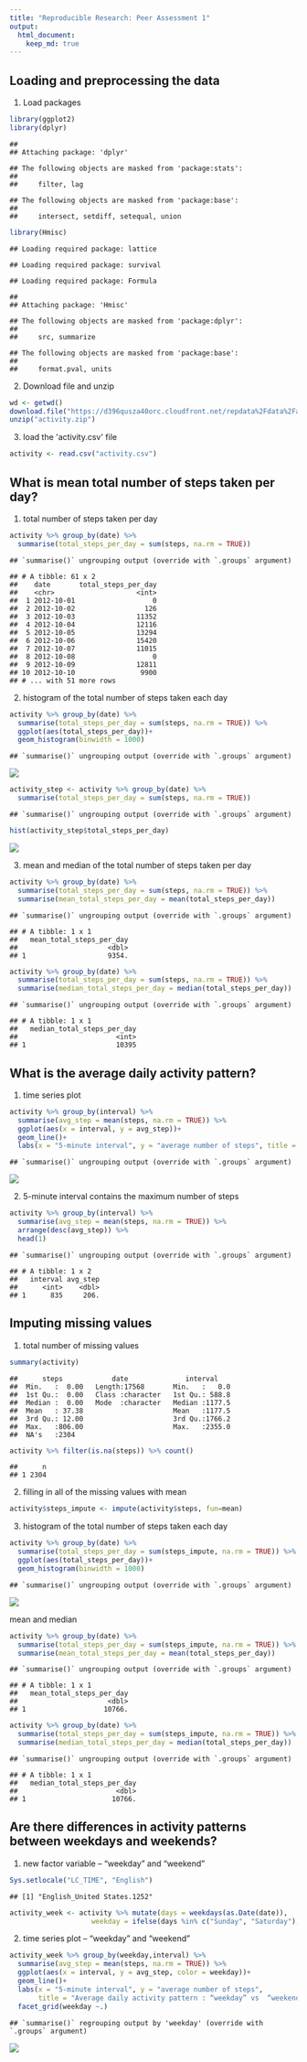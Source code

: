 ```yaml
---
title: "Reproducible Research: Peer Assessment 1"
output: 
  html_document:
    keep_md: true
---
```



## Loading and preprocessing the data

1. Load packages  

```r
library(ggplot2)
library(dplyr)
```

```
## 
## Attaching package: 'dplyr'
```

```
## The following objects are masked from 'package:stats':
## 
##     filter, lag
```

```
## The following objects are masked from 'package:base':
## 
##     intersect, setdiff, setequal, union
```

```r
library(Hmisc)
```

```
## Loading required package: lattice
```

```
## Loading required package: survival
```

```
## Loading required package: Formula
```

```
## 
## Attaching package: 'Hmisc'
```

```
## The following objects are masked from 'package:dplyr':
## 
##     src, summarize
```

```
## The following objects are masked from 'package:base':
## 
##     format.pval, units
```

2. Download file and unzip  

```r
wd <- getwd()
download.file("https://d396qusza40orc.cloudfront.net/repdata%2Fdata%2Factivity.zip", destfile = paste0(wd,"/activity.zip"))
unzip("activity.zip")
```

3. load the 'activity.csv' file  

```r
activity <- read.csv("activity.csv")
```


## What is mean total number of steps taken per day?
1. total number of steps taken per day  

```r
activity %>% group_by(date) %>% 
  summarise(total_steps_per_day = sum(steps, na.rm = TRUE))
```

```
## `summarise()` ungrouping output (override with `.groups` argument)
```

```
## # A tibble: 61 x 2
##    date       total_steps_per_day
##    <chr>                    <int>
##  1 2012-10-01                   0
##  2 2012-10-02                 126
##  3 2012-10-03               11352
##  4 2012-10-04               12116
##  5 2012-10-05               13294
##  6 2012-10-06               15420
##  7 2012-10-07               11015
##  8 2012-10-08                   0
##  9 2012-10-09               12811
## 10 2012-10-10                9900
## # ... with 51 more rows
```
  
2. histogram of the total number of steps taken each day  

```r
activity %>% group_by(date) %>% 
  summarise(total_steps_per_day = sum(steps, na.rm = TRUE)) %>% 
  ggplot(aes(total_steps_per_day))+
  geom_histogram(binwidth = 1000)
```

```
## `summarise()` ungrouping output (override with `.groups` argument)
```

![](PA1_template_files/figure-html/unnamed-chunk-5-1.png)<!-- -->


```r
activity_step <- activity %>% group_by(date) %>% 
  summarise(total_steps_per_day = sum(steps, na.rm = TRUE))
```

```
## `summarise()` ungrouping output (override with `.groups` argument)
```

```r
hist(activity_step$total_steps_per_day)  
```

![](PA1_template_files/figure-html/unnamed-chunk-6-1.png)<!-- -->

  
3. mean and median of the total number of steps taken per day

```r
activity %>% group_by(date) %>% 
  summarise(total_steps_per_day = sum(steps, na.rm = TRUE)) %>% 
  summarise(mean_total_steps_per_day = mean(total_steps_per_day))
```

```
## `summarise()` ungrouping output (override with `.groups` argument)
```

```
## # A tibble: 1 x 1
##   mean_total_steps_per_day
##                      <dbl>
## 1                    9354.
```

```r
activity %>% group_by(date) %>% 
  summarise(total_steps_per_day = sum(steps, na.rm = TRUE)) %>% 
  summarise(median_total_steps_per_day = median(total_steps_per_day))
```

```
## `summarise()` ungrouping output (override with `.groups` argument)
```

```
## # A tibble: 1 x 1
##   median_total_steps_per_day
##                        <int>
## 1                      10395
```
  


## What is the average daily activity pattern?  

1. time series plot  

```r
activity %>% group_by(interval) %>% 
  summarise(avg_step = mean(steps, na.rm = TRUE)) %>% 
  ggplot(aes(x = interval, y = avg_step))+
  geom_line()+
  labs(x = "5-minute interval", y = "average number of steps", title = "Average daily activity pattern")
```

```
## `summarise()` ungrouping output (override with `.groups` argument)
```

![](PA1_template_files/figure-html/unnamed-chunk-8-1.png)<!-- -->

2. 5-minute interval contains the maximum number of steps

```r
activity %>% group_by(interval) %>% 
  summarise(avg_step = mean(steps, na.rm = TRUE)) %>% 
  arrange(desc(avg_step)) %>% 
  head(1)
```

```
## `summarise()` ungrouping output (override with `.groups` argument)
```

```
## # A tibble: 1 x 2
##   interval avg_step
##      <int>    <dbl>
## 1      835     206.
```



## Imputing missing values

1. total number of missing values

```r
summary(activity)
```

```
##      steps            date              interval     
##  Min.   :  0.00   Length:17568       Min.   :   0.0  
##  1st Qu.:  0.00   Class :character   1st Qu.: 588.8  
##  Median :  0.00   Mode  :character   Median :1177.5  
##  Mean   : 37.38                      Mean   :1177.5  
##  3rd Qu.: 12.00                      3rd Qu.:1766.2  
##  Max.   :806.00                      Max.   :2355.0  
##  NA's   :2304
```

```r
activity %>% filter(is.na(steps)) %>% count()
```

```
##      n
## 1 2304
```

2. filling in all of the missing values with mean

```r
activity$steps_impute <- impute(activity$steps, fun=mean)
```

3. histogram of the total number of steps taken each day

```r
activity %>% group_by(date) %>% 
  summarise(total_steps_per_day = sum(steps_impute, na.rm = TRUE)) %>% 
  ggplot(aes(total_steps_per_day))+
  geom_histogram(binwidth = 1000)
```

```
## `summarise()` ungrouping output (override with `.groups` argument)
```

![](PA1_template_files/figure-html/unnamed-chunk-12-1.png)<!-- -->

mean and median  

```r
activity %>% group_by(date) %>% 
  summarise(total_steps_per_day = sum(steps_impute, na.rm = TRUE)) %>% 
  summarise(mean_total_steps_per_day = mean(total_steps_per_day))
```

```
## `summarise()` ungrouping output (override with `.groups` argument)
```

```
## # A tibble: 1 x 1
##   mean_total_steps_per_day
##                      <dbl>
## 1                   10766.
```

```r
activity %>% group_by(date) %>% 
  summarise(total_steps_per_day = sum(steps_impute, na.rm = TRUE)) %>% 
  summarise(median_total_steps_per_day = median(total_steps_per_day))
```

```
## `summarise()` ungrouping output (override with `.groups` argument)
```

```
## # A tibble: 1 x 1
##   median_total_steps_per_day
##                        <dbl>
## 1                     10766.
```



## Are there differences in activity patterns between weekdays and weekends?

1. new factor variable – “weekday” and “weekend”  

```r
Sys.setlocale("LC_TIME", "English")
```

```
## [1] "English_United States.1252"
```

```r
activity_week <- activity %>% mutate(days = weekdays(as.Date(date)),
                    weekday = ifelse(days %in% c("Sunday", "Saturday"), "weekend", "weekday"))
```

2. time series plot – “weekday” and “weekend” 

```r
activity_week %>% group_by(weekday,interval) %>% 
  summarise(avg_step = mean(steps, na.rm = TRUE)) %>% 
  ggplot(aes(x = interval, y = avg_step, color = weekday))+
  geom_line()+
  labs(x = "5-minute interval", y = "average number of steps", 
       title = "Average daily activity pattern : “weekday” vs  “weekend”")+
  facet_grid(weekday ~.)
```

```
## `summarise()` regrouping output by 'weekday' (override with `.groups` argument)
```

![](PA1_template_files/figure-html/unnamed-chunk-15-1.png)<!-- -->

